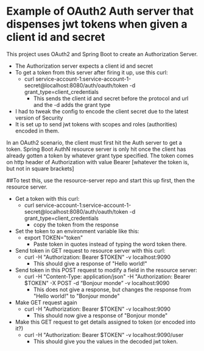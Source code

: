 # Example of OAuth2 Auth server that dispenses jwt tokens when given a client id and secret
This project uses OAuth2 and Spring Boot to create an Authorization Server.
- The Authorization server expects a client id and secret
- To get a token from this server after firing it up, use this curl:
    - curl service-account-1:service-account-1-secret@localhost:8080/auth/oauth/token -d grant_type=client_credentials
        - This sends the client id and secret before the protocol and url and the -d adds the grant type
- I had to tweak the config to encode the client secret due to the latest version of Security
- It is set up to send jwt tokens with scopes and roles (authorities) encoded in them.

In an OAuth2 scenario, the client must first hit the Auth server to get a token.
Spring Boot AuthN resource server is only hit once the client has already gotten a token by whatever grant type specified.
The token comes on http header of Authorization with value 
Bearer [whatever the token is, but not in square brackets]

##To test this, use the resource-server repo and start this up first, then the resource server.
* Get a token with this curl:
    * curl service-account-1:service-account-1-secret@localhost:8080/auth/oauth/token -d grant_type=client_credentials
        * copy the token from the response
* Set the token to an environment variable like this:
    * export TOKEN="token"
        * Paste token in quotes instead of typing the word token there.
* Send token in GET request to resource server with this curl:
    * curl -H "Authorization: Bearer $TOKEN" -v localhost:9090
        * This should give a response of "Hello world!"
* Send token in this POST request to modify a field in the resource server:
    * curl -H "Content-Type: application/json" -H "Authorization: Bearer $TOKEN" -X POST -d    “Bonjour monde” -v localhost:9090
        * This does not give a response, but changes the response from "Hello world!" to "Bonjour monde"
* Make GET request again
    * curl -H "Authorization: Bearer $TOKEN" -v localhost:9090
        * This should now give a response of "Bonjour monde"
* Make this GET request to get details assigned to token (or encoded into it?)
    * curl -H "Authorization: Bearer $TOKEN" -v localhost:9090/user
        * This should give you the values in the decoded jwt token.



